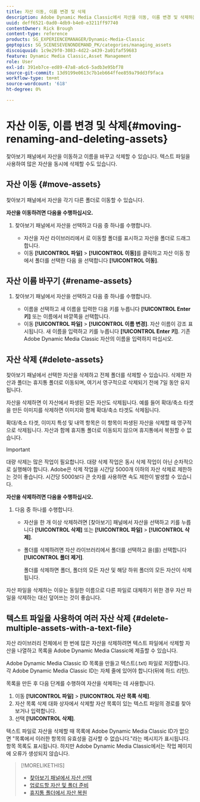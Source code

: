 ```yaml
---
title: 자산 이동, 이름 변경 및 삭제
description: Adobe Dynamic Media Classic에서 자산을 이동, 이름 변경 및 삭제하는 방법에 대해 알아봅니다.
uuid: deff6521-0ad0-4db9-b4e0-e3211ff97740
contentOwner: Rick Brough
content-type: reference
products: SG_EXPERIENCEMANAGER/Dynamic-Media-Classic
geptopics: SG_SCENESEVENONDEMAND_PK/categories/managing_assets
discoiquuid: 1c9e29f0-3083-4d22-a439-2a01faf59683
feature: Dynamic Media Classic,Asset Management
role: User
exl-id: 391eb7ce-ed89-47a8-a6c6-5adb3e95bf78
source-git-commit: 13d9199e0613c7b1eb664ffee859a79dd3f9faca
workflow-type: tm+mt
source-wordcount: '618'
ht-degree: 0%

---
```


# 자산 이동, 이름 변경 및 삭제{#moving-renaming-and-deleting-assets}

찾아보기 패널에서 자산을 이동하고 이름을 바꾸고 삭제할 수 있습니다. 텍스트 파일을 사용하여 많은 자산을 동시에 삭제할 수도 있습니다.

## 자산 이동 {#move-assets}

찾아보기 패널에서 자산을 각기 다른 폴더로 이동할 수 있습니다.

**자산을 이동하려면 다음을 수행하십시오.**

1. 찾아보기 패널에서 자산을 선택하고 다음 중 하나를 수행합니다.

   * 자산을 자산 라이브러리에서 로 이동할 폴더를 표시하고 자산을 폴더로 드래그합니다.
   * 이동 **[!UICONTROL 파일]** > **[!UICONTROL 이동]**&#x200B;를 클릭하고 자산 이동 창에서 폴더를 선택한 다음 을 선택합니다 **[!UICONTROL 이동]**.

## 자산 이름 바꾸기 {#rename-assets}

1. 찾아보기 패널에서 자산을 선택하고 다음 중 하나를 수행합니다.

   * 이름을 선택하고 새 이름을 입력한 다음 키를 누릅니다 **[!UICONTROL Enter 키]** 또는 이름에서 바깥쪽을 선택합니다.
   * 이동 **[!UICONTROL 파일]** > **[!UICONTROL 이름 변경]**. 자산 이름이 강조 표시됩니다. 새 이름을 입력하고 키를 누릅니다 **[!UICONTROL Enter 키]**. 기존 Adobe Dynamic Media Classic 자산의 이름을 입력하지 마십시오.

## 자산 삭제 {#delete-assets}

찾아보기 패널에서 선택한 자산을 삭제하고 전체 폴더를 삭제할 수 있습니다. 삭제한 자산과 폴더는 휴지통 폴더로 이동되며, 여기서 영구적으로 삭제되기 전에 7일 동안 유지됩니다.

자산을 삭제하면 이 자산에서 파생된 모든 자산도 삭제됩니다. 예를 들어 확대/축소 타겟을 만든 이미지를 삭제하면 이미지와 함께 확대/축소 타겟도 삭제됩니다.

확대/축소 타겟, 이미지 특성 및 내역 항목은 이 항목이 파생된 자산을 삭제할 때 영구적으로 삭제됩니다. 자산과 함께 휴지통 폴더로 이동되지 않으며 휴지통에서 복원할 수 없습니다.

>[!IMPORTANT]
>
>대량 삭제는 많은 작업이 필요합니다. 대량 삭제 작업은 동시 삭제 작업이 아닌 순차적으로 실행해야 합니다. Adobe은 삭제 작업을 시간당 5000개 이하의 자산 삭제로 제한하는 것이 좋습니다. 시간당 5000보다 큰 숫자를 사용하면 속도 제한이 발생할 수 있습니다.

**자산을 삭제하려면 다음을 수행하십시오.**

1. 다음 중 하나를 수행합니다.

   * 자산을 한 개 이상 삭제하려면 [찾아보기] 패널에서 자산을 선택하고 키를 누릅니다 **[!UICONTROL 삭제]** 또는 **[!UICONTROL 파일]** > **[!UICONTROL 삭제]**.
   * 폴더를 삭제하려면 자산 라이브러리에서 폴더를 선택하고 을(를) 선택합니다 **[!UICONTROL 폴더 제거]**.

      폴더를 삭제하면 폴더, 폴더의 모든 자산 및 해당 하위 폴더의 모든 자산이 삭제됩니다.

자산 파일을 삭제하는 이유는 동일한 이름으로 다른 파일로 대체하기 위한 경우 자산 파일을 삭제하는 대신 덮어쓰는 것이 좋습니다.

## 텍스트 파일을 사용하여 여러 자산 삭제 {#delete-multiple-assets-with-a-text-file}

자산 라이브러리 전체에서 한 번에 많은 자산을 삭제하려면 텍스트 파일에서 삭제할 자산을 나열하고 목록을 Adobe Dynamic Media Classic에 제출할 수 있습니다.

Adobe Dynamic Media Classic ID 목록을 만들고 텍스트(.txt) 파일로 저장합니다. 각 Adobe Dynamic Media Classic ID는 자체 줄에 있어야 합니다(뒤에 하드 리턴).

목록을 만든 후 다음 단계를 수행하여 자산을 삭제하는 데 사용합니다.

1. 이동 **[!UICONTROL 파일]** > **[!UICONTROL 자산 목록 삭제]**.
1. 자산 목록 삭제 대화 상자에서 삭제할 자산 목록이 있는 텍스트 파일의 경로를 찾아보거나 입력합니다.
1. 선택 **[!UICONTROL 삭제]**.

텍스트 파일로 자산을 삭제할 때 목록에 Adobe Dynamic Media Classic ID가 없으면 &quot;목록에서 이러한 항목의 유효성을 검사할 수 없습니다.&quot;라는 메시지가 표시됩니다. 항목 목록도 표시됩니다. 하지만 Adobe Dynamic Media Classic에서는 작업 페이지에 오류가 생성되지 않습니다.

>[!MORELIKETHIS]
>
>* [찾아보기 패널에서 자산 선택](selecting-assets-browse-panel.md#selecting_assets_in_the_browse_panel)
>* [업로드할 자산 및 폴더 준비](uploading-files.md#preparing_your_assets_and_folders_for_uploading)
>* [휴지통 폴더에서 자산 복원](trash-folder.md#restoring_assets_from_the_trash_folder)

